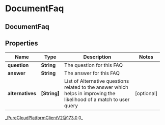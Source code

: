 # DocumentFaq

## DocumentFaq

## Properties

|Name | Type | Description | Notes|
|------------ | ------------- | ------------- | -------------|
| **question** | **String** | The question for this FAQ | |
| **answer** | **String** | The answer for this FAQ | |
| **alternatives** | **[String]** | List of Alternative questions related to the answer which helps in improving the likelihood of a match to user query | [optional] |



_PureCloudPlatformClientV2@173.0.0_

